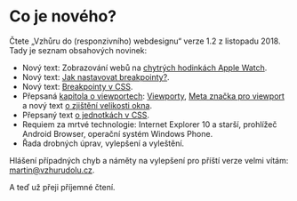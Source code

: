 # Co je nového? 

Čtete „Vzhůru do (responzivního) webdesignu“ verze 1.2 z listopadu 2018. Tady je seznam obsahových novinek:

- Nový text: Zobrazování webů na [chytrých hodinkách Apple Watch](weby-watchos.md).
- Nový text: [Jak nastavovat breakpointy?](breakpointy.md).
- Nový text: [Breakpointy v CSS](breakpointy-css.md).
- Přepsaná [kapitola o viewportech](kap-viewporty.md): [Viewporty](viewporty.md), [Meta značka pro viewport](viewport-meta.md) a nový text [o zjištění velikosti okna](velikost-okna-css-js.md).
- Přepsaný text [o jednotkách v CSS](jednotky.md).
- Requiem za mrtvé technologie: Internet Explorer 10 a starší, prohlížeč Android Browser, operační systém Windows Phone.
- Řada drobných úprav, vylepšení a vyleštění.

Hlášení případných chyb a náměty na vylepšení pro příští verze velmi vítám: [martin@vzhurudolu.cz](mailto:martin@vzhurudolu.cz).  

A teď už přeji příjemné čtení.
